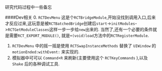 研究代码过程中一些备忘

####Dev相关
0. `RCTDevMenu` 这是个`RCTBridgeModule`,开始没找到调用入口,后来才反应过来,这玩意是被`RCTBatchedBridge`创建后`start`->`initModules`->`RCTGetModuleClasses`这样一步一步给`new`出来的. 当然了,还有一个必要的条件就是需要`RCT_EXPORT_MODULE()`, 就是`+(void)load`方法中的`RCTRegisterModule`.
1. `RCTDevMenu` 中的摇一摇是使用 `RCTSwapInstanceMethods` 替换了 `UIWindow` 的 `motionEnded:withEvent:` 来实现的.
2. 模拟器中可可以 `Command+R` 来刷新(主要使用这个 `RCTKeyCommands` ),以及 `Shake` 后的各种调试工具.
